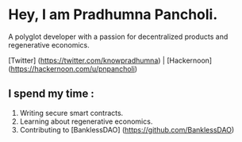 
# Hey, I am Pradhumna Pancholi.

A polyglot developer with a passion for decentralized products and regenerative economics.  

[Twitter] (https://twitter.com/knowpradhumna) | [Hackernoon] (https://hackernoon.com/u/pnpancholi) 

## I spend my time :

1. Writing secure smart contracts.
2. Learning about regenerative economics.
3. Contributing to [BanklessDAO] (https://github.com/BanklessDAO)
